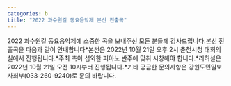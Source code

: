```yaml
---
categories: b
title: "2022 과수원길 동요음악제 본선 진출곡"
---
```

2022 과수원길 동요음악제에 소중한 곡을 보내주신 모든 분들께 감사드립니다.본선 진출곡을 다음과 같이 안내합니다*본선은 2022년 10월 21일 오후 2시 춘천시청 대회의실에서 진행됩니다.*주최 측이 섭외한 피아노 반주에 맞춰 시창해야 합니다.*리허설은 2022년 10월 21일 오전 10시부터 진행됩니다.*기타 궁금한 문의사항은 강원도민일보 사회부(033-260-9240)로 문의 바랍니다.